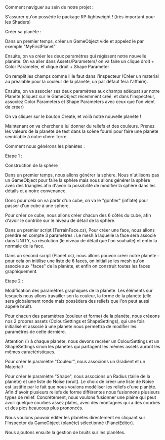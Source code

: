 Comment naviguer au sein de notre projet :

S'assurer qu'on possède le package RP-lightweight ! (très important pour les Shaders)


Créer sa planète :

Dans un premier temps, créer un GameObject vide et appelez le par exemple "MyFirstPlanet"

Ensuite, on va créer les deux paramètres qui régissent notre nouvelle planète. On va aller dans Assets/Parameters/ on va faire un clique droit + Color Parameter, et clique droit + Shape Parameter

On remplit les champs comme il le faut dans l'inspecteur (Créer un material au préalable pour la couleur de la planète, un par défaut fera l'affaire). 

Ensuite, on va associer ses deux paramètres aux champs adéquat sur notre Planète (cliquez sur le GameObject récemment créé, et dans l'inspecteur, associez Color Parameters et Shape Parameters avec ceux que l'on vient de créer)

On va cliquer sur le bouton Create, et voilà notre nouvelle planète !

Maintenant on va chercher à lui donner du reliefs et des couleurs. Prenez les valeurs de la planète de test dans la scène fourni pour faire une planète semblable à notre chère Terre.



Comment nous générons les planètes :

Etape 1 : 

Construction de la sphère


Dans un premier temps, nous allons générer la sphère. Nous n'utilisons pas un GameObject pour faire la sphère mais nous allons générer la sphère avec des triangles afin d'avoir la possibilité de modifier la sphère dans les détails et à notre convenance.

Donc pour cela on va partir d'un cube, on va le "gonfler" (inflate) pour passer d'un cube à une sphère.

Pour créer ce cube, nous allons créer chacun des 6 côtés du cube, afin d'avoir le contrôle sur le niveau de détail de la sphère.

Dans un premier script (TerrainFace.cs), 
Pour créer une face, nous allons prendre en compte 3 paramètres : Le mesh à laquelle la face sera associé dans UNITY, sa résolution (le niveau de détail que l'on souhaite) et enfin la normale de la face.

Dans un second script (Planet.cs),
nous allons pouvoir créer notre planète : pour cela on initilise une liste de 6 faces, on initialise les mesh qu'on associe aux "faces" de la planète, et enfin on construit toutes les faces graphiquement.


Etape 2 : 

Modification des paramètres graphiques de la planète. Les éléments sur lesquels nous allons travailler son la couleur, la forme de la planète (elle sera globalement ronde mais possèdera des reliefs que l'on peut aussi appelé bruit).

Pour chacun des paramètres (couleur et forme) de la planète, nous créeons nos 2 propres assets (ColourSettings et ShapeSettings), qui une fois initialisé et associé à une planète nous permettra de modifier les paramètres de cette dernière.

Attention /!\ à chaque planète, nous devons recréer un ColourSettings et un ShapeSettings sinon les planètes qui partagent les mêmes assets auront les mêmes caractéristiques.

Pour créer le paramètre "Couleur", nous associons un Gradient et un Material/

Pour créer le paramètre "Shape", nous associons un Radius (taille de la planète) et une liste de Noise (bruit). Le choix de créer une liste de Noise est justifié par le fait que nous voulons modéliser les reliefs d'une planète. Afin d'avoir plusieurs reliefs de forme différentes nous fusionnons plusieurs types de relief. Concrètement, nous voulons fusionner une plaine qui peut avoir quelque courbes assez plates, avec des montagnes qui a des courbes et des pics beaucoup plus prononcés.

Nous voulons pouvoir éditer les planètes directement en cliquant sur l'Inspector du GameObject (planète) sélectionné (PlanetEditor).

Nous ajoutons ensuite la gestion de bruits sur les planètes.